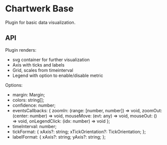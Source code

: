 # Chartwerk Base

Plugin for basic data visualization.

## API

Plugin renders:
  - svg container for further visualization
  - Axis with ticks and labels
  - Grid, scales from timeinterval
  - Legend with option to enable/disable metric

Options:
  - margin: Margin;
  - colors: string[];
  - confidence: number;
  - eventsCallbacks: {
      zoomIn: (range: [number, number]) => void,
      zoomOut: (center: number) => void,
      mouseMove: (evt: any) => void,
      mouseOut: () => void,
      onLegendClick: (idx: number) => void
    };
  - timeInterval: number;
  - tickFormat: {
      xAxis?: string;
      xTickOrientation?: TickOrientation;
    };
  - labelFormat: {
      xAxis?: string;
      yAxis?: string;
    };
